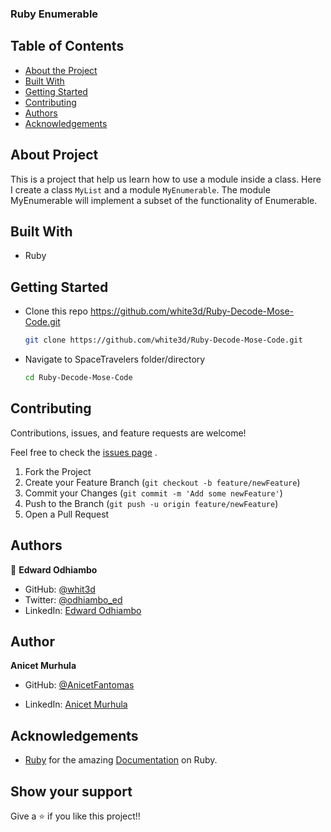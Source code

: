 ### Ruby Enumerable

## Table of Contents

* [About the Project](#about-the-project)
* [Built With](#built-with)
* [Getting Started](#getting-started)
* [Contributing](#contributing)
* [Authors](#author)
* [Acknowledgements](#acknowledgements)

## About Project

This is a project that help us learn how to use a module inside a class. Here I create a class `MyList` and a module `MyEnumerable`. The module MyEnumerable will implement a subset of the functionality of Enumerable.



## Built With

* Ruby


## Getting Started

* Clone this repo <https://github.com/white3d/Ruby-Decode-Mose-Code.git>

    ```bash
    git clone https://github.com/white3d/Ruby-Decode-Mose-Code.git
    ```

* Navigate to SpaceTravelers folder/directory

    ```bash
    cd Ruby-Decode-Mose-Code
    ```



## Contributing

Contributions, issues, and feature requests are welcome!

Feel free to check the [issues page](../../issues) .

  1. Fork the Project
  2. Create your Feature Branch (`git checkout -b feature/newFeature`)
  3. Commit your Changes (`git commit -m 'Add some newFeature'`)
  4. Push to the Branch (`git push -u origin feature/newFeature`)
  5. Open a Pull Request

## Authors

👤 **Edward Odhiambo**

- GitHub: [@whit3d](https://github.com/white3d)
- Twitter: [@odhiambo_ed](https://twitter.com/odhiambo_ed)
- LinkedIn: [Edward Odhiambo](https://www.linkedin.com/in/edward-odhiambo-6a462a21b/)

## Author

**Anicet Murhula**

- GitHub: [@AnicetFantomas](https://github.com/AnicetFantomas)

- LinkedIn: [Anicet Murhula](https://www.linkedin.com/in/anicet-murhula-13a1b0220/)


## Acknowledgements

* [Ruby](https://ruby-doc.org) for the amazing [Documentation](https://ruby-doc.org) on Ruby.

## Show your support

Give a ⭐️ if you like this project!!
